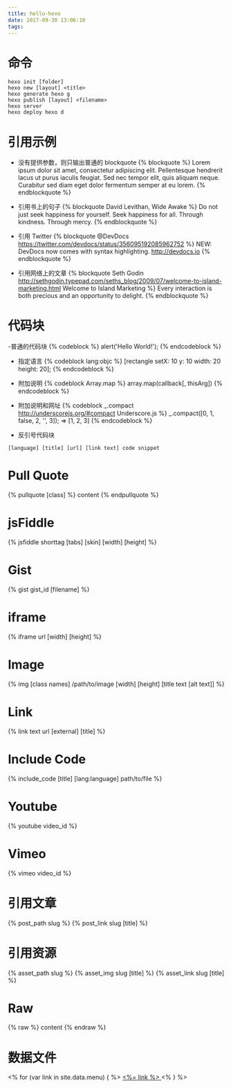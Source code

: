 ```yaml
---
title: hello-hexo
date: 2017-09-30 13:06:10
tags:
---
```


# 命令
```
hexo init [folder]
hexo new [layout] <title>
hexo generate hexo g
hexo publish [layout] <filename>
hexo server
hexo deploy hexo d
```


# 引用示例

- 没有提供参数，则只输出普通的 blockquote
{% blockquote %}
Lorem ipsum dolor sit amet, consectetur adipiscing elit. Pellentesque hendrerit lacus ut purus iaculis feugiat. Sed nec tempor elit, quis aliquam neque. Curabitur sed diam eget dolor fermentum semper at eu lorem.
{% endblockquote %}

- 引用书上的句子
{% blockquote David Levithan, Wide Awake %}
Do not just seek happiness for yourself. Seek happiness for all. Through kindness. Through mercy.
{% endblockquote %}

- 引用 Twitter
{% blockquote @DevDocs https://twitter.com/devdocs/status/356095192085962752 %}
NEW: DevDocs now comes with syntax highlighting. http://devdocs.io
{% endblockquote %}

- 引用网络上的文章
{% blockquote Seth Godin http://sethgodin.typepad.com/seths_blog/2009/07/welcome-to-island-marketing.html Welcome to Island Marketing %}
Every interaction is both precious and an opportunity to delight.
{% endblockquote %}



# 代码块

-普通的代码块
{% codeblock %}
alert('Hello World!');
{% endcodeblock %}

- 指定语言
{% codeblock lang:objc %}
[rectangle setX: 10 y: 10 width: 20 height: 20];
{% endcodeblock %}

- 附加说明
{% codeblock Array.map %}
array.map(callback[, thisArg])
{% endcodeblock %}

- 附加说明和网址
{% codeblock _.compact http://underscorejs.org/#compact Underscore.js %}
_.compact([0, 1, false, 2, '', 3]);
=> [1, 2, 3]
{% endcodeblock %}

- 反引号代码块

``` [language] [title] [url] [link text] code snippet ```

# Pull Quote
{% pullquote [class] %}
content
{% endpullquote %}

# jsFiddle

{% jsfiddle shorttag [tabs] [skin] [width] [height] %}

# Gist

{% gist gist_id [filename] %}

# iframe
{% iframe url [width] [height] %}

# Image
{% img [class names] /path/to/image [width] [height] [title text [alt text]] %}

# Link
{% link text url [external] [title] %}

# Include Code
{% include_code [title] [lang:language] path/to/file %}

# Youtube
{% youtube video_id %}

# Vimeo
{% vimeo video_id %}

# 引用文章
{% post_path slug %}
{% post_link slug [title] %}

# 引用资源
{% asset_path slug %}
{% asset_img slug [title] %}
{% asset_link slug [title] %}

# Raw
{% raw %}
content
{% endraw %}


# 数据文件
<% for (var link in site.data.menu) { %>
  <a href="<%= site.data.menu[link] %>"> <%= link %> </a>
<% } %>


